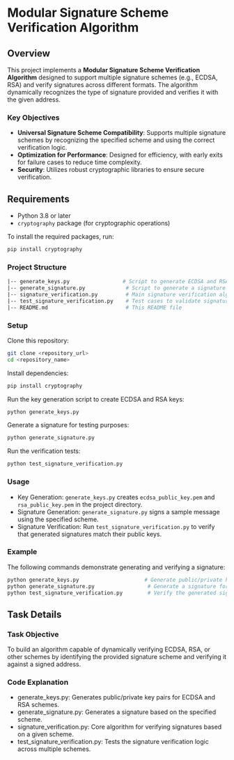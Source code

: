 # Modular Signature Scheme Verification Algorithm

## Overview

This project implements a **Modular Signature Scheme Verification Algorithm** designed to support multiple signature schemes (e.g., ECDSA, RSA) and verify signatures across different formats. The algorithm dynamically recognizes the type of signature provided and verifies it with the given address.

### Key Objectives
- **Universal Signature Scheme Compatibility**: Supports multiple signature schemes by recognizing the specified scheme and using the correct verification logic.
- **Optimization for Performance**: Designed for efficiency, with early exits for failure cases to reduce time complexity.
- **Security**: Utilizes robust cryptographic libraries to ensure secure verification.

## Requirements

- Python 3.8 or later
- `cryptography` package (for cryptographic operations)

To install the required packages, run:

```bash
pip install cryptography
```
### Project Structure
```graphql
|-- generate_keys.py                 # Script to generate ECDSA and RSA keys
|-- generate_signature.py             # Script to generate a signature for ECDSA or RSA
|-- signature_verification.py         # Main signature verification algorithm supporting ECDSA and RSA
|-- test_signature_verification.py    # Test cases to validate signature verification for each scheme
|-- README.md                         # This README file
```
### Setup
Clone this repository:

```bash
git clone <repository_url>
cd <repository_name>
```
Install dependencies:

```bash
pip install cryptography
```
Run the key generation script to create ECDSA and RSA keys:

```bash
python generate_keys.py
```
Generate a signature for testing purposes:

```bash
python generate_signature.py
```
Run the verification tests:

```bash
python test_signature_verification.py
```
### Usage
- Key Generation: `generate_keys.py` creates `ecdsa_public_key.pem` and `rsa_public_key.pem` in the project directory.
- Signature Generation: `generate_signature.py` signs a sample message using the specified scheme.
- Signature Verification: Run `test_signature_verification.py` to verify that generated signatures match their public keys.
### Example
The following commands demonstrate generating and verifying a signature:
```bash
python generate_keys.py                     # Generate public/private keys
python generate_signature.py                 # Generate a signature for a test message
python test_signature_verification.py        # Verify the generated signature
```
## Task Details
### Task Objective
To build an algorithm capable of dynamically verifying ECDSA, RSA, or other schemes by identifying the provided signature scheme and verifying it against a signed address.

### Code Explanation
- generate_keys.py: Generates public/private key pairs for ECDSA and RSA schemes.
- generate_signature.py: Generates a signature based on the specified scheme.
- signature_verification.py: Core algorithm for verifying signatures based on a given scheme.
- test_signature_verification.py: Tests the signature verification logic across multiple schemes.

